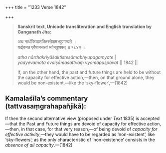 +++
title = "1233 Verse 1842"

+++
> **Sanskrit text, Unicode transliteration and English translation by Ganganath Jha:** 
>
> अथ नार्थक्रियाशक्तिस्तेषामभ्युपगम्यते ।  
> यद्येवमत एवैषामसत्त्वं व्योमपुष्पवत् ॥ १८४२ ॥ 
>
> *atha nārthakriyāśaktisteṣāmabhyupagamyate* \|  
> *yadyevamata evaiṣāmasattvaṃ vyomapuṣpavat* \|\| 1842 \|\| 
>
> If, on the other hand, the past and future things are held to be without the capacity for effective action,—then, on that ground alone, they would be non-existent,—like the ‘sky-flower’,—(1842)



## Kamalaśīla’s commentary (tattvasaṃgrahapañjikā):

If then the second alternative view (proposed under *Text* 1835) is accepted—that the Past and Future things are devoid of capacity for effective action,—then, in that case, for that very reason,—of being devoid of *capacity* *for* *effective activity*,—they would have to be regarded as ‘non-existent’, like ‘sky-flowers’; as the only characteristic of ‘non-existence’ consists in the *absence* *of* *all capacity*.—(1842)


